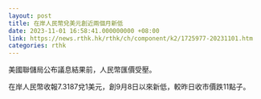 ```yaml
---
layout: post
title: 在岸人民幣兌美元創近兩個月新低
date: 2023-11-01 16:58:41.000000000 +08:00
link: https://news.rthk.hk/rthk/ch/component/k2/1725977-20231101.htm
categories: rthk
---
```


美國聯儲局公布議息結果前，人民幣匯價受壓。

在岸人民幣收報7.3187兌1美元，創9月8日以來新低，較昨日收市價跌11點子。
